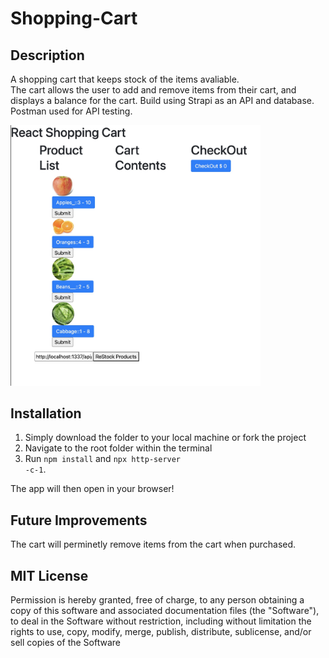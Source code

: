 # Shopping-Cart

## Description

A shopping cart that keeps stock of the items avaliable.  
The cart allows the user to add and remove items from their cart, and displays a balance for the cart.
Build using Strapi as an API and database.
Postman used for API testing.

<img src="Shopping-Cart-SS.jpeg" width="400px"/>

## Installation

1. Simply download the folder to your local machine or fork the project
2. Navigate to the root folder within the terminal
3. Run <code>npm install</code> and <code>npx http-server -c-1</code>.

The app will then open in your browser!

## Future Improvements

The cart will perminetly remove items from the cart when purchased.

## MIT License

Permission is hereby granted, free of charge, to any person obtaining a copy
of this software and associated documentation files (the "Software"), to deal
in the Software without restriction, including without limitation the rights
to use, copy, modify, merge, publish, distribute, sublicense, and/or sell
copies of the Software
  
